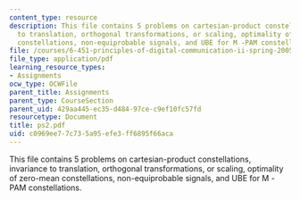 ```yaml
---
content_type: resource
description: This file contains 5 problems on cartesian-product constellations, invariance
  to translation, orthogonal transformations, or scaling, optimality of zero-mean
  constellations, non-equiprobable signals, and UBE for M -PAM constellations.
file: /courses/6-451-principles-of-digital-communication-ii-spring-2005/c0969ee77c735a95efe3ff6895f66aca_ps2.pdf
file_type: application/pdf
learning_resource_types:
- Assignments
ocw_type: OCWFile
parent_title: Assignments
parent_type: CourseSection
parent_uid: 429aa445-ec35-d484-97ce-c9ef10fc57fd
resourcetype: Document
title: ps2.pdf
uid: c0969ee7-7c73-5a95-efe3-ff6895f66aca
---
```

This file contains 5 problems on cartesian-product constellations, invariance to translation, orthogonal transformations, or scaling, optimality of zero-mean constellations, non-equiprobable signals, and UBE for M -PAM constellations.
